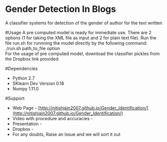 # Gender Detection In Blogs
A classifier systems for detection of the gender of author for the text written 

#Usage
A pre computed model is ready for immediate use. There are 2 options (1 for taking the XML file as input and 2 for plain text file). Run the file run.sh for runnning the model directly by the following command:<br>./run.sh path_to_file option
<br>For the usage of pre computed model, download the classifier pickles from the Dropbox link provided

#Dependencies
* Python 2.7  
* SKlearn Dev Version 0.18
* Numpy 1.11.0

#Support
* Web Page - [http://nitishjain2007.github.io/Gender_Identification/](http://nitishjain2007.github.io/Gender_Identification/)
* Video with procedure and accuracies -
* Presentation - 
* Dropbox - 
* For any doubts, Raise an Issue and we will sort it out
